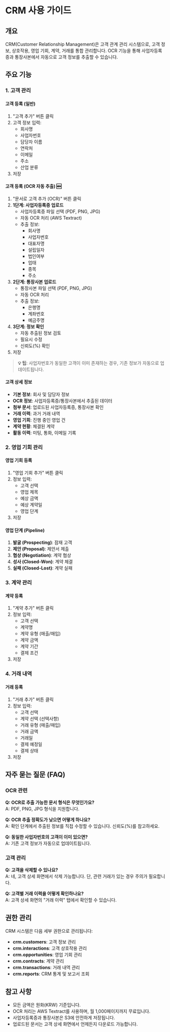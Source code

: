 # CRM 사용 가이드

## 개요

CRM(Customer Relationship Management)은 고객 관계 관리 시스템으로, 고객 정보, 상호작용, 영업 기회, 계약, 거래를 통합 관리합니다. OCR 기능을 통해 사업자등록증과 통장사본에서 자동으로 고객 정보를 추출할 수 있습니다.

## 주요 기능

### 1. 고객 관리

#### 고객 등록 (일반)

1. "고객 추가" 버튼 클릭
2. 고객 정보 입력:
   - 회사명
   - 사업자번호
   - 담당자 이름
   - 연락처
   - 이메일
   - 주소
   - 산업 분류
3. 저장

#### 고객 등록 (OCR 자동 추출) 🆕

1. "문서로 고객 추가 (OCR)" 버튼 클릭
2. **1단계: 사업자등록증 업로드**
   - 사업자등록증 파일 선택 (PDF, PNG, JPG)
   - 자동 OCR 처리 (AWS Textract)
   - 추출 정보:
     - 회사명
     - 사업자번호
     - 대표자명
     - 설립일자
     - 법인여부
     - 업태
     - 종목
     - 주소
3. **2단계: 통장사본 업로드**
   - 통장사본 파일 선택 (PDF, PNG, JPG)
   - 자동 OCR 처리
   - 추출 정보:
     - 은행명
     - 계좌번호
     - 예금주명
4. **3단계: 정보 확인**
   - 자동 추출된 정보 검토
   - 필요시 수정
   - 신뢰도(%) 확인
5. 저장

> **💡 팁**: 사업자번호가 동일한 고객이 이미 존재하는 경우, 기존 정보가 자동으로 업데이트됩니다.

#### 고객 상세 정보

- **기본 정보**: 회사 및 담당자 정보
- **OCR 정보**: 사업자등록증/통장사본에서 추출된 데이터
- **첨부 문서**: 업로드된 사업자등록증, 통장사본 확인
- **거래 이력**: 과거 거래 내역
- **영업 기회**: 진행 중인 영업 건
- **계약 현황**: 체결된 계약
- **활동 이력**: 미팅, 통화, 이메일 기록

### 2. 영업 기회 관리

#### 영업 기회 등록

1. "영업 기회 추가" 버튼 클릭
2. 정보 입력:
   - 고객 선택
   - 영업 제목
   - 예상 금액
   - 예상 계약일
   - 영업 단계
3. 저장

#### 영업 단계 (Pipeline)

1. **발굴 (Prospecting)**: 잠재 고객
2. **제안 (Proposal)**: 제안서 제출
3. **협상 (Negotiation)**: 계약 협상
4. **성사 (Closed-Won)**: 계약 체결
5. **실패 (Closed-Lost)**: 계약 실패

### 3. 계약 관리

#### 계약 등록

1. "계약 추가" 버튼 클릭
2. 정보 입력:
   - 고객 선택
   - 계약명
   - 계약 유형 (매출/매입)
   - 계약 금액
   - 계약 기간
   - 결제 조건
3. 저장

### 4. 거래 내역

#### 거래 등록

1. "거래 추가" 버튼 클릭
2. 정보 입력:
   - 고객 선택
   - 계약 선택 (선택사항)
   - 거래 유형 (매출/매입)
   - 거래 금액
   - 거래일
   - 결제 예정일
   - 결제 상태
3. 저장

## 자주 묻는 질문 (FAQ)

### OCR 관련

**Q: OCR로 추출 가능한 문서 형식은 무엇인가요?**  
A: PDF, PNG, JPG 형식을 지원합니다.

**Q: OCR 추출 정확도가 낮으면 어떻게 하나요?**  
A: 확인 단계에서 추출된 정보를 직접 수정할 수 있습니다. 신뢰도(%)를 참고하세요.

**Q: 동일한 사업자번호의 고객이 이미 있으면?**  
A: 기존 고객 정보가 자동으로 업데이트됩니다.

### 고객 관리

**Q: 고객을 삭제할 수 있나요?**  
A: 네, 고객 상세 화면에서 삭제 가능합니다. 단, 관련 거래가 있는 경우 주의가 필요합니다.

**Q: 고객별 거래 이력을 어떻게 확인하나요?**  
A: 고객 상세 화면의 "거래 이력" 탭에서 확인할 수 있습니다.

## 권한 관리

CRM 시스템은 다음 세부 권한으로 관리됩니다:

- **crm.customers**: 고객 정보 관리
- **crm.interactions**: 고객 상호작용 관리
- **crm.opportunities**: 영업 기회 관리
- **crm.contracts**: 계약 관리
- **crm.transactions**: 거래 내역 관리
- **crm.reports**: CRM 통계 및 보고서 조회

## 참고 사항

- 모든 금액은 원화(KRW) 기준입니다.
- OCR 처리는 AWS Textract를 사용하며, 월 1,000페이지까지 무료입니다.
- 사업자등록증과 통장사본은 S3에 안전하게 저장됩니다.
- 업로드된 문서는 고객 상세 화면에서 언제든지 다운로드 가능합니다.
